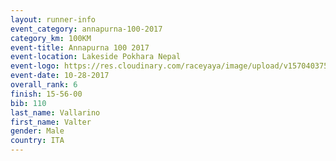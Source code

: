 ```yaml
---
layout: runner-info 
event_category: annapurna-100-2017 
category_km: 100KM 
event-title: Annapurna 100 2017 
event-location: Lakeside Pokhara Nepal 
event-logo: https://res.cloudinary.com/raceyaya/image/upload/v1570403752/logo/annapurna-100_kbwug4.jpg 
event-date: 10-28-2017 
overall_rank: 6
finish: 15-56-00
bib: 110
last_name: Vallarino
first_name: Valter
gender: Male
country: ITA
---
```

